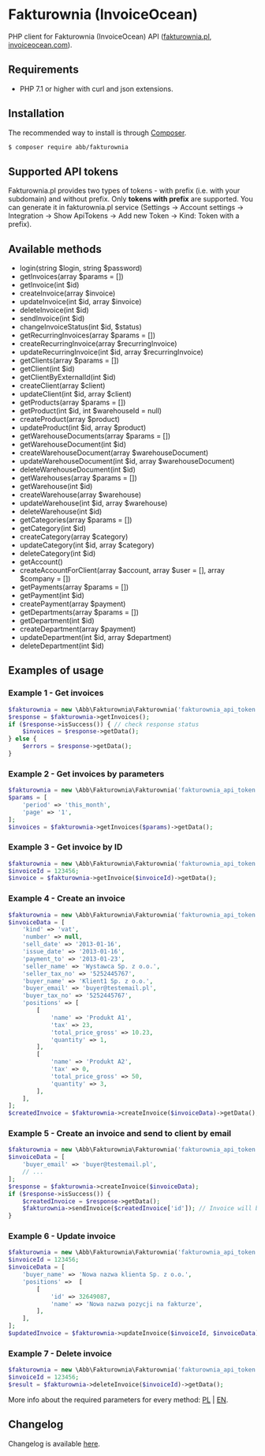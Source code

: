 # Fakturownia (InvoiceOcean)

PHP client for Fakturownia (InvoiceOcean) API ([fakturownia.pl](https://fakturownia.pl), [invoiceocean.com](https://invoiceocean.com)).

## Requirements

* PHP 7.1 or higher with curl and json extensions.

## Installation

The recommended way to install is through [Composer](http://getcomposer.org).

```bash
$ composer require abb/fakturownia
```

## Supported API tokens

Fakturownia.pl provides two types of tokens - with prefix (i.e. with your subdomain) and without prefix.
Only **tokens with prefix** are supported. You can generate it in fakturownia.pl service
(Settings -> Account settings -> Integration -> Show ApiTokens -> Add new Token -> Kind: Token with a prefix).

## Available methods

* login(string $login, string $password)
* getInvoices(array $params = [])
* getInvoice(int $id)
* createInvoice(array $invoice)
* updateInvoice(int $id, array $invoice)
* deleteInvoice(int $id)
* sendInvoice(int $id)
* changeInvoiceStatus(int $id, $status)
* getRecurringInvoices(array $params = [])
* createRecurringInvoice(array $recurringInvoice)
* updateRecurringInvoice(int $id, array $recurringInvoice)
* getClients(array $params = [])
* getClient(int $id)
* getClientByExternalId(int $id)
* createClient(array $client)
* updateClient(int $id, array $client)
* getProducts(array $params = [])
* getProduct(int $id, int $warehouseId = null)
* createProduct(array $product)
* updateProduct(int $id, array $product)
* getWarehouseDocuments(array $params = [])
* getWarehouseDocument(int $id)
* createWarehouseDocument(array $warehouseDocument)
* updateWarehouseDocument(int $id, array $warehouseDocument)
* deleteWarehouseDocument(int $id)
* getWarehouses(array $params = [])
* getWarehouse(int $id)
* createWarehouse(array $warehouse)
* updateWarehouse(int $id, array $warehouse)
* deleteWarehouse(int $id)
* getCategories(array $params = [])
* getCategory(int $id)
* createCategory(array $category)
* updateCategory(int $id, array $category)
* deleteCategory(int $id)
* getAccount()
* createAccountForClient(array $account, array $user = [], array $company = [])
* getPayments(array $params = [])
* getPayment(int $id)
* createPayment(array $payment)
* getDepartments(array $params = [])
* getDepartment(int $id)
* createDepartment(array $payment)
* updateDepartment(int $id, array $department)
* deleteDepartment(int $id)

## Examples of usage

### Example 1 - Get invoices

```php
$fakturownia = new \Abb\Fakturownia\Fakturownia('fakturownia_api_token');
$response = $fakturownia->getInvoices();
if ($response->isSuccess()) { // check response status
    $invoices = $response->getData();
} else {
    $errors = $response->getData();
}
```

### Example 2 - Get invoices by parameters

```php
$fakturownia = new \Abb\Fakturownia\Fakturownia('fakturownia_api_token');
$params = [
    'period' => 'this_month',
    'page' => '1',
];
$invoices = $fakturownia->getInvoices($params)->getData();
```

### Example 3 - Get invoice by ID

```php
$fakturownia = new \Abb\Fakturownia\Fakturownia('fakturownia_api_token');
$invoiceId = 123456;
$invoice = $fakturownia->getInvoice($invoiceId)->getData();
```

### Example 4 - Create an invoice

```php
$fakturownia = new \Abb\Fakturownia\Fakturownia('fakturownia_api_token');
$invoiceData = [
    'kind' => 'vat',
    'number' => null,
    'sell_date' => '2013-01-16',
    'issue_date' => '2013-01-16',
    'payment_to' => '2013-01-23',
    'seller_name' => 'Wystawca Sp. z o.o.',
    'seller_tax_no' => '5252445767',
    'buyer_name' => 'Klient1 Sp. z o.o.',
    'buyer_email' => 'buyer@testemail.pl',
    'buyer_tax_no' => '5252445767',
    'positions' => [
        [
            'name' => 'Produkt A1',
            'tax' => 23,
            'total_price_gross' => 10.23,
            'quantity' => 1,
        ],
        [
            'name' => 'Produkt A2',
            'tax' => 0,
            'total_price_gross' => 50,
            'quantity' => 3,
        ],
    ],
];
$createdInvoice = $fakturownia->createInvoice($invoiceData)->getData();
```

### Example 5 - Create an invoice and send to client by email

```php
$fakturownia = new \Abb\Fakturownia\Fakturownia('fakturownia_api_token');
$invoiceData = [
    'buyer_email' => 'buyer@testemail.pl',
    // ...
];
$response = $fakturownia->createInvoice($invoiceData);
if ($response->isSuccess()) {
    $createdInvoice = $response->getData();
    $fakturownia->sendInvoice($createdInvoice['id']); // Invoice will be sent to buyer_email
}
```

### Example 6 - Update invoice

```php
$fakturownia = new \Abb\Fakturownia\Fakturownia('fakturownia_api_token');
$invoiceId = 123456;
$invoiceData = [
    'buyer_name' => 'Nowa nazwa klienta Sp. z o.o.',
    'positions' =>  [
        [
            'id' => 32649087,
            'name' => 'Nowa nazwa pozycji na fakturze',
        ],
    ],
];
$updatedInvoice = $fakturownia->updateInvoice($invoiceId, $invoiceData)->getData();
```

### Example 7 - Delete invoice

```php
$fakturownia = new \Abb\Fakturownia\Fakturownia('fakturownia_api_token');
$invoiceId = 123456;
$result = $fakturownia->deleteInvoice($invoiceId)->getData();
```

More info about the required parameters for every method: [PL](https://app.fakturownia.pl/api) | [EN](http://app.invoiceocean.com/api).

## Changelog

Changelog is available [here](CHANGELOG.md).
